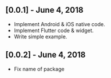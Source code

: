 ## [0.0.1] - June 4, 2018

* Implement Android & iOS native code.
* Implement Flutter code & widget.
* Write simple example.

## [0.0.2] - June 4, 2018

* Fix name of package